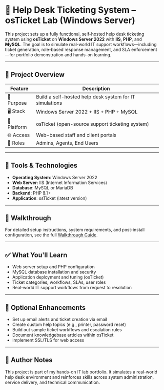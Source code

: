 # 🧰 Help Desk Ticketing System – osTicket Lab (Windows Server)

This project sets up a fully functional, self-hosted help desk ticketing system using **osTicket** on **Windows Server 2022** with **IIS**, **PHP**, and **MySQL**. The goal is to simulate real-world IT support workflows—including ticket generation, role-based response management, and SLA enforcement—for portfolio demonstration and hands-on learning.

---

## 📌 Project Overview

| Feature            | Description                                              |
|--------------------|----------------------------------------------------------|
| 🎯 Purpose         | Build a self-hosted help desk system for IT simulations  |
| 🖥️ Stack           | Windows Server 2022 + IIS + PHP + MySQL                  |
| 💬 Platform        | osTicket (open-source support ticketing system)          |
| 🌐 Access          | Web-based staff and client portals                       |
| 👤 Roles           | Admins, Agents, End Users                                |

---

## 🔧 Tools & Technologies

- **Operating System**: Windows Server 2022
- **Web Server**: IIS (Internet Information Services)
- **Database**: MySQL or MariaDB
- **Backend**: PHP 8.1+
- **Application**: osTicket (latest version)

---

## 🚀 Walkthrough

For detailed setup instructions, system requirements, and post-install configuration, see the full [Walkthrough Guide](walkthrough.md).

---

## ✅ What You'll Learn

- Web server setup and PHP configuration
- MySQL database installation and security
- Application deployment and tuning (osTicket)
- Ticket categories, workflows, SLAs, user roles
- Real-world IT support workflows from request to resolution

---

## 📸 Optional Enhancements

- Set up email alerts and ticket creation via email
- Create custom help topics (e.g., printer, password reset)
- Build out sample ticket workflows and escalation rules
- Document knowledgebase articles within osTicket
- Implement SSL/TLS for web access

---

## 🧠 Author Notes

This project is part of my hands-on IT lab portfolio. It simulates a real-world help desk environment and reinforces skills across system administration, service delivery, and technical communication.
